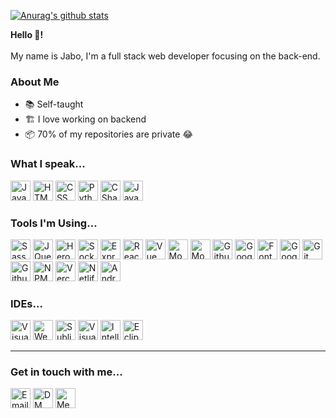 [![Anurag's github stats](https://github-readme-stats.vercel.app/api?username=jabo-bernardo&show_icons=true&theme=radical)](https://github.com/jabo-bernardo/)

<b>Hello 👋!</b><br><br>
My name is Jabo, I'm a full stack web developer focusing on the back-end.

### About Me
- 📚 Self-taught
- 🏗 I love working on backend
- 📦 70% of my repositories are private 😂

### What I speak...
<p>
  <img src='https://img.stackshare.io/service/1209/javascript.jpeg' width='32' title='JavaScript'>
  <img src='https://img.stackshare.io/service/2538/kEpgHiC9.png' width='32' title='HTML'>
  <img src='https://img.stackshare.io/service/6727/css.png' width='32' title='CSS'>
  <img src='https://img.stackshare.io/service/993/pUBY5pVj.png' width='32' title='Python'>
  <img src='https://img.stackshare.io/service/1015/1200px-C_Sharp_wordmark.svg.png' width='32' title='CSharp'>
  <img src='https://img.stackshare.io/service/995/K85ZWV2F.png' width='32' title='Java'>
</p>

### Tools I'm Using...
<p>
  <img src='https://img.stackshare.io/service/1171/jCR2zNJV.png' width='32' title='Sass'>
  <img src='https://img.stackshare.io/service/1021/lxEKmMnB_400x400.jpg' width='32' title='JQuery'>
  <img src='https://img.stackshare.io/service/133/3wgIDj3j.png' width='32' title='Heroku'>
  <img src='https://img.stackshare.io/service/1161/vI0ZZlhZ_400x400.png' width='32' title='Socket.IO'>
  <img src='https://img.stackshare.io/service/1163/hashtag.png' width='32' title='ExpressJS'>
  <img src='https://img.stackshare.io/service/1020/OYIaJ1KK.png' width='32' title='React'>
  <img src='https://img.stackshare.io/service/3837/paeckCWC.png' width='32' title='Vue'>
  <img src='https://img.stackshare.io/service/1030/leaf-360x360.png' width='32' title='MongoDB'>
  <img src='https://img.stackshare.io/service/1231/0TXzZU7W_400x400.jpg' width='32' title='Mongoose'>
  <img src='https://img.stackshare.io/service/683/sBsvBbjY.png' width='32' title='Github Pages'>
  <img src='https://img.stackshare.io/service/64/cU74ahCn_400x400.jpg' width='32' title='Google Analytics'>
  <img src='https://img.stackshare.io/service/3244/1_Mr1Fy00XjPGNf1Kkp_hWtw_2x.png' width='32' title='Font Awesome'>
  <img src='https://img.stackshare.io/service/2652/ZWREQYdH_400x400.jpg' width='32' title='Google Fonts'>
  <img src='https://img.stackshare.io/service/1046/git.png' width='32' title='Git'>
  <img src='https://img.stackshare.io/service/27/sBsvBbjY.png' width='32' title='Github'>
  <img src='https://img.stackshare.io/service/1120/lejvzrnlpb308aftn31u.png' width='32' title='NPM'>
  <img src='https://img.stackshare.io/service/7618/bHjpwZem_400x400.png' width='32' title='Vercel'>
  <img src='https://img.stackshare.io/service/2748/lV55uZMx.png' width='32' title='Netlify'>
  <img src='https://img.stackshare.io/service/1447/AyreX9yf.jpeg' width='32' title='Android Studio'>
</p>

### IDEs...
<p>
  <img src='https://img.stackshare.io/service/4202/Visual_Studio_Code_logo.png' width='32' title='Visual Studio Code'>
  <img src='https://img.stackshare.io/service/1455/icon_WebStorm.png' width='32' title='WebStorm'>
  <img src='https://img.stackshare.io/service/642/SublimeText_Master_012312_icon.png' width='32' title='Sublime Text'>
  <img src='https://img.stackshare.io/service/1451/SR2hUhQN.png' width='32' title='Visual Studio'>
  <img src='https://img.stackshare.io/service/1453/icon_IntelliJIDEA.png' width='32' title='IntelliJ IDEA'>
  <img src='https://img.stackshare.io/service/1446/8cyY6D_m.png' width='32' title='Eclipse'>
</p>

<hr>

### Get in touch with me...
[<img src='https://image.flaticon.com/icons/svg/2965/2965306.svg' width='32' title='Email Me!'>](mailto://joelvincent.work@gmail.com)
[<img src='https://image.flaticon.com/icons/svg/1409/1409937.svg' width='32' title='DM Me!'>](https://twitter.com/codejabo)
[<img src='https://image.flaticon.com/icons/svg/1409/1409945.svg' width='32' title='Message Me!'>](https://www.linkedin.com/in/codejabo)
